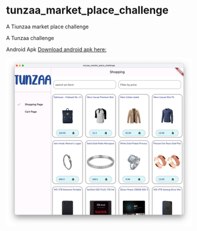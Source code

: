 # tunzaa_market_place_challenge

A Tiunzaa market place challenge

A Tunzaa challenge

Android Apk
[Download android apk here:](https://drive.google.com/file/d/1LE2sBGdlDBE5gseaRWixG56INQQ8iuQ-/view?usp=sharing)

![Tunzaa challenge screenshot](https://github.com/kzawadi/tunzaa_market_place_challenge/blob/main/screenshot/Screenshot%202023-02-18%20at%204.15.41%20PM.png)
